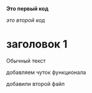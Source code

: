 **Это первый код**

*это второй код*

# заголовок 1

Обычный текст

добавляем чуток функционала

добавили второй файл